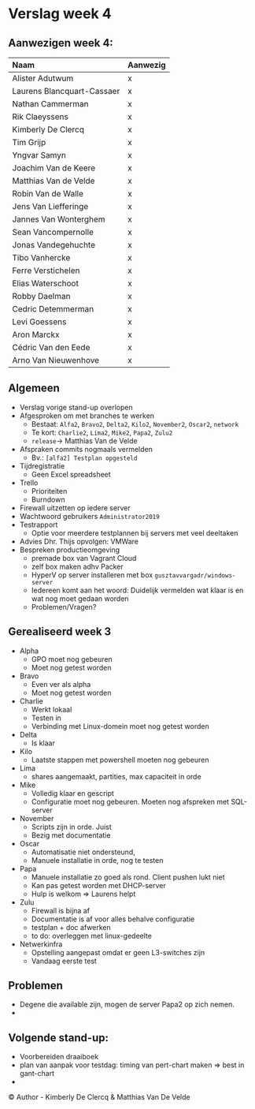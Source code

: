 # Verslag week 4

## Aanwezigen week 4:
| Naam                          | Aanwezig |
| :---                          | :---   |
| Alister Adutwum               | x |
| Laurens Blancquart-Cassaer    | x |
| Nathan Cammerman              | x |
| Rik Claeyssens                | x |
| Kimberly De Clercq            | x |
| Tim Grijp                     | x |
| Yngvar Samyn                  | x |
| Joachim Van de Keere          | x |
| Matthias Van de Velde         | x |
| Robin Van de Walle            | x |
| Jens Van Liefferinge          | x |
| Jannes Van Wonterghem         | x |
| Sean Vancompernolle           | x |
| Jonas Vandegehuchte           | x |
| Tibo Vanhercke                | x |
| Ferre Verstichelen            | x |
| Elias Waterschoot             | x |
| Robby Daelman                 | x |
| Cedric Detemmerman            | x |
| Levi Goessens                 | x |
| Aron Marckx                   | x |
| Cédric Van den Eede           | x |
| Arno Van Nieuwenhove          | x |

## Algemeen
- Verslag vorige stand-up overlopen
- Afgesproken om met branches te werken
    - Bestaat: `Alfa2`, `Bravo2`, `Delta2`, `Kilo2`, `November2`, `Oscar2`,  `network`
    - Te kort: `Charlie2`, `Lima2`, `Mike2`, `Papa2`, `Zulu2`
    - `release`-> Matthias Van de Velde
- Afspraken commits nogmaals vermelden
    - Bv.: `[alfa2] Testplan opgesteld`
- Tijdregistratie
    - Geen Excel spreadsheet
- Trello
    - Prioriteiten
    - Burndown
- Firewall uitzetten op iedere server
- Wachtwoord gebruikers `Administrator2019`
- Testrapport
    - Optie voor meerdere testplannen bij servers met veel deeltaken
- Advies Dhr. Thijs opvolgen: VMWare
- Bespreken productieomgeving 
    - premade box van Vagrant Cloud 
    - zelf box maken adhv Packer 
    - HyperV op server installeren met box `gusztavvargadr/windows-server`
  - Iedereen komt aan het woord: Duidelijk vermelden wat klaar is en wat nog moet gedaan worden
  - Problemen/Vragen?

## Gerealiseerd week 3
* Alpha
  * GPO moet nog gebeuren
  * Moet nog getest worden
* Bravo
  * Even ver als alpha
  * Moet nog getest worden
* Charlie
  * Werkt lokaal
  * Testen in
  * Verbinding met Linux-domein moet nog getest worden
* Delta
  * Is klaar
* Kilo
  * Laatste stappen met powershell moeten nog gebeuren
* Lima
  * shares aangemaakt, partities, max capaciteit in orde
* Mike
  * Volledig klaar en gescript
  * Configuratie moet nog gebeuren. Moeten nog afspreken met SQL-server
* November
  * Scripts zijn in orde. Juist 
  * Bezig met documentatie
* Oscar
  * Automatisatie niet ondersteund,
  * Manuele installatie in orde, nog te testen
* Papa
  * Manuele installatie zo goed als rond. Client pushen lukt niet
  * Kan pas getest worden met DHCP-server
  * Hulp is welkom => Laurens helpt
* Zulu
  * Firewall is bijna af
  * Documentatie is af voor alles behalve configuratie
  * testplan + doc afwerken
  * to do: overleggen met linux-gedeelte
* Netwerkinfra
  * Opstelling aangepast omdat er geen L3-switches zijn
  * Vandaag eerste test

## Problemen
* Degene die available zijn, mogen de server Papa2 op zich nemen.
* 

## Volgende stand-up:
  - Voorbereiden draaiboek
  - plan van aanpak voor testdag: timing van pert-chart maken => best in gant-chart
  - 

© Author - Kimberly De Clercq & Matthias Van De Velde

